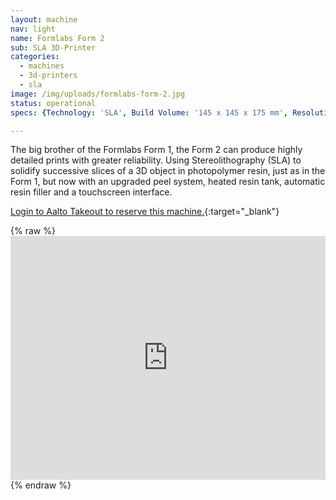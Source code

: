```yaml
---
layout: machine
nav: light
name: Formlabs Form 2
sub: SLA 3D-Printer
categories:
  - machines
  - 3d-printers
  - sla
image: /img/uploads/formlabs-form-2.jpg
status: operational
specs: {Technology: 'SLA', Build Volume: '145 x 145 x 175 mm', Resolution: '25 - 100 microns', Materials: 'Formlabs Resins (Grey, White)', File Formats: '.stl .obj', Software: 'PreForm'}

---
```


The big brother of the Formlabs Form 1, the Form 2 can produce highly detailed prints with greater reliability. Using Stereolithography (SLA) to solidify successive slices of a 3D object in photopolymer resin, just as in the Form 1, but now with an upgraded peel system, heated resin tank, automatic resin filler and a touchscreen interface. 

[Login to Aalto Takeout to reserve this machine.](https://takeout.aalto.fi/606023){:target="_blank"}

{% raw %} <iframe src="https://takeout.aalto.fi/embed/606023" width="100%" height="390" frameborder="0"></iframe> {% endraw %}

